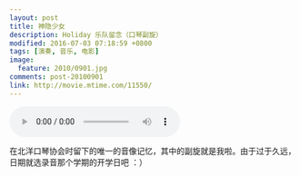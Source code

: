 ```yaml
---
layout: post
title: 神隐少女
description: Holiday 乐队留念（口琴副旋）
modified: 2016-07-03 07:18:59 +0800
tags: [演奏, 音乐, 电影]
image:
  feature: 2010/0901.jpg
comments: post-20100901
link: http://movie.mtime.com/11550/
---
```


<div class="am-margin am-text-center">
  <audio controls autoplay loop>
    <source src="{{ site.baseurl }}/assets/audios/spirited-away.ogg" type="audio/ogg">
    <source src="{{ site.baseurl }}/assets/audios/spirited-away.mp3" type="audio/mpeg">
    Your browser does not support the audio tag.
    </audio>
</div>

在北洋口琴协会时留下的唯一的音像记忆，其中的副旋就是我啦。由于过于久远，日期就选录音那个学期的开学日吧 ：）

<img src="{{ site.baseurl }}/assets/images/2010/0901-1.jpg" class="am-img-responsive" alt=""/>
<img src="{{ site.baseurl }}/assets/images/2010/0901-2.jpg" class="am-img-responsive" alt=""/>
